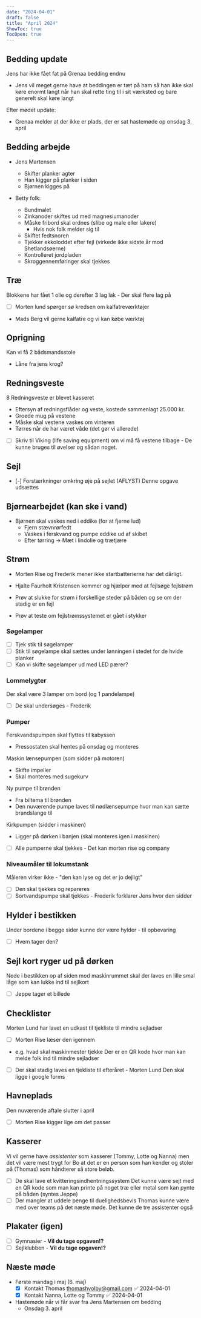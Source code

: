 ```yaml
---
date: "2024-04-01"
draft: false
title: "April 2024"
ShowToc: true
TocOpen: true
---
```


## Bedding update

Jens har ikke fået fat på Grenaa bedding endnu

- Jens vil meget gerne have at beddingen er tæt på ham så han ikke skal køre enormt langt når han skal rette ting til i sit værksted og bare generelt skal køre langt

Efter mødet update:

- Grenaa melder at der ikke er plads, der er sat hastemøde op onsdag 3. april

## Bedding arbejde

- Jens Martensen
  - Skifter planker agter
  - Han kigger på planker i siden
  - Bjørnen kigges på

- Betty folk:
  - Bundmalet
  - Zinkanoder skiftes ud med magnesiumanoder
  - Måske fribord skal ordnes (slibe og male eller lakere)
    - Hvis nok folk melder sig til
  - Skiftet fedtsnoren
  - Tjekker ekkoloddet efter fejl (virkede ikke sidste år mod Shetlandsøerne)
  - Kontrolleret jordpladen
  - Skroggennemføringer skal tjekkes

## Træ

Blokkene har fået 1 olie og derefter 3 lag lak - Der skal flere lag på

- [ ] Morten lund spørger sø kredsen om kalfatreværktøjer
- Mads Berg vil gerne kalfatre og vi kan købe værktøj

## Oprigning

Kan vi få 2 bådsmandsstole

- Låne fra jens krog?

## Redningsveste

8 Redningsveste er blevet kasseret

- Eftersyn af redningsflåder og veste, kostede sammenlagt 25.000 kr.
- Groede mug på vestene
- Måske skal vestene vaskes om vinteren
- Tørres når de har været våde (det gør vi allerede)
- [ ] Skriv til Viking (life saving equipment) om vi må få vestene tilbage - De kunne bruges til øvelser og sådan noget.

## Sejl

- [-] Forstærkninger omkring øje på sejlet (AFLYST)
  Denne opgave udsættes

## Bjørnearbejdet (kan ske i vand)

- Bjørnen skal vaskes ned i eddike (for at fjerne lud)
  - Fjern stævnrørfedt
  - Vaskes i ferskvand og pumpe eddike ud af skibet
  - Efter tørring -> Mæt i lindolie og trætjære

## Strøm

- Morten Rise og Frederik mener ikke startbatterierne har det dårligt.

- Hjalte Faurholt Kristensen kommer og hjælper med at fejlsøge fejlstrøm
- Prøv at slukke for strøm i forskellige steder på båden og se om der stadig er en fejl
- Prøv at teste om fejlstrømssystemet er gået i stykker

### Søgelamper

- [ ] Tjek stik til søgelamper
- [ ] Stik til søgelampe skal sættes under lønningen i stedet for de hvide planker
- [ ] Kan vi skifte søgelamper ud med LED pærer?

### Lommelygter

Der skal være 3 lamper om bord (og 1 pandelampe)

- [ ] De skal undersøges - Frederik

### Pumper

Ferskvandspumpen skal flyttes til kabyssen

- Pressostaten skal hentes på onsdag og monteres

Maskin lænsepumpen (som sidder på motoren)

- Skifte impeller
- Skal monteres med sugekurv

Ny pumpe til brønden

- Fra biltema til brønden
- Den nuværende pumpe laves til nødlænsepumpe hvor man kan sætte brandslange til

Kirkpumpen (sidder i maskinen)

- Ligger på dørken i banjen (skal monteres igen i maskinen)
- [ ] Alle pumperne skal tjekkes - Det kan morten rise og company

### Niveaumåler til lokumstank

Måleren virker ikke - "den kan lyse og det er jo dejligt"

- [ ] Den skal tjekkes og repareres
- [ ] Sortvandspumpe skal tjekkes - Frederik forklarer Jens hvor den sidder

## Hylder i bestikken

Under bordene i begge sider kunne der være hylder - til opbevaring

- [ ] Hvem tager den?

## Sejl kort ryger ud på dørken

Nede i bestikken op af siden mod maskinrummet skal der laves en lille smal låge som kan lukke ind til sejlkort

- [ ] Jeppe tager et billede

## Checklister

Morten Lund har lavet en udkast til tjekliste til mindre sejladser

- [ ] Morten Rise læser den igennem

- e.g. hvad skal maskinmester tjekke
  Der er en QR kode hvor man kan melde folk ind til mindre sejladser

- [ ] Der skal stadig laves en tjekliste til efteråret - Morten Lund
      Den skal ligge i google forms

## Havneplads

Den nuværende aftale slutter i april

- [ ] Morten Rise kigger lige om det passer

## Kasserer

Vi vil gerne have _assistenter_ som kasserer (Tommy, Lotte og Nanna) men det vil være mest trygt for Bo at det er en person som han kender og stoler på (Thomas) som håndterer så store beløb.

- [ ] De skal lave et kvitteringsindhentningssystem
      Det kunne være sejt med en QR kode som man kan printe på noget træ eller metal som kan pynte på båden (syntes Jeppe)
- [ ] Der mangler at uddele penge til duelighedsbevis
      Thomas kunne være med over teams på det næste møde. Det kunne de tre assistenter også

## Plakater (igen)

- [ ] Gymnasier - **Vil du tage opgaven!?**
- [ ] Sejlklubben - **Vil du tage opgaven!?**

## Næste møde

- Første mandag i maj (6. maj)
  - [x] Kontakt Thomas [thomashvolby@gmail.com](mailto:thomashvolby@gmail.com) ✅ 2024-04-01
  - [x] Kontakt Nanna, Lotte og Tommy ✅ 2024-04-01
- Hastemøde når vi får svar fra Jens Martensen om bedding
  - Onsdag 3. april
